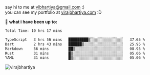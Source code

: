 say hi to me at [vlbhartiya@gmail.com](mailto:vlbhartiya@gmail.com) :)<br/>
you can see my portfolio at [virajbhartiya.com](https://virajbhartiya.com) :D<br/>


🚀 **what i have been up to:**

<!--START_SECTION:waka-->

```txt
Total Time: 10 hrs 17 mins

TypeScript   3 hrs 56 mins   █████████▒░░░░░░░░░░░░░░░   37.65 %
Dart         2 hrs 43 mins   ██████▒░░░░░░░░░░░░░░░░░░   25.95 %
Markdown     56 mins         ██▒░░░░░░░░░░░░░░░░░░░░░░   08.95 %
Rust         31 mins         █▒░░░░░░░░░░░░░░░░░░░░░░░   05.06 %
YAML         31 mins         █▒░░░░░░░░░░░░░░░░░░░░░░░   05.06 %
```

<!--END_SECTION:waka-->

<p align="left"> <img src="https://komarev.com/ghpvc/?username=virajbhartiya&color=blue" alt="virajbhartiya" /> </p>
